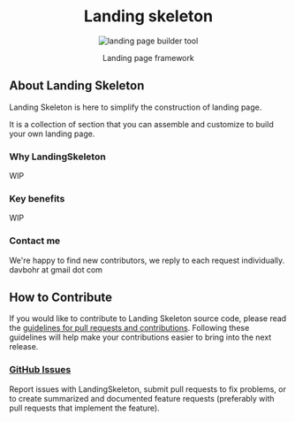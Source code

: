 <h1 align="center">Landing skeleton</h1>
<p align="center">
  <img title="landing page builder tool" src='http://www.follomie.fr/images/website-design-2-xxl.png' />
</p>
<p align="center">Landing page framework</p>


## About Landing Skeleton

Landing Skeleton is here to simplify the construction of landing page.

It is a collection of section that you can assemble and customize to build your own landing page.

### Why LandingSkeleton

WIP

### Key benefits

WIP

### Contact me

We're happy to find new contributors, we reply to each request individually. davbohr at gmail dot com

## How to Contribute

If you would like to contribute to Landing Skeleton source code, please read
the [guidelines for pull requests and contributions](https://help.github.com/articles/using-pull-requests/).
Following these guidelines will help make your contributions easier to
bring into the next release.

### [GitHub Issues](//github.com/davidb583/landing-skeleton/issues)

Report issues with LandingSkeleton, submit pull requests to fix problems, or to
create summarized and documented feature requests (preferably with pull
requests that implement the feature).
